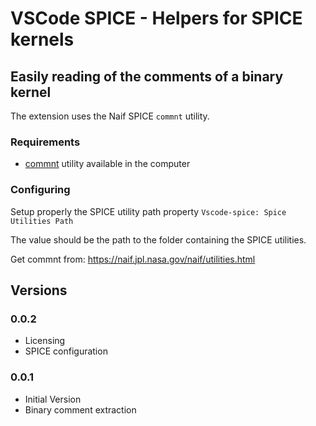 # VSCode SPICE - Helpers for SPICE kernels


## Easily reading of the comments of a binary kernel

The extension uses the Naif SPICE ``commnt`` utility.

### Requirements

- [commnt](https://naif.jpl.nasa.gov/naif/utilities.html) utility available in the computer

### Configuring

Setup properly the SPICE utility path property ``Vscode-spice: Spice Utilities Path``

The value should be the path to the folder containing the SPICE utilities.

Get commnt from: https://naif.jpl.nasa.gov/naif/utilities.html

## Versions

### 0.0.2
- Licensing
- SPICE configuration
### 0.0.1
- Initial Version
- Binary comment extraction